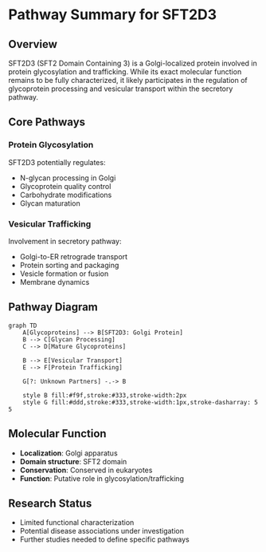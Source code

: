 # Pathway Summary for SFT2D3

## Overview
SFT2D3 (SFT2 Domain Containing 3) is a Golgi-localized protein involved in protein glycosylation and trafficking. While its exact molecular function remains to be fully characterized, it likely participates in the regulation of glycoprotein processing and vesicular transport within the secretory pathway.

## Core Pathways

### Protein Glycosylation
SFT2D3 potentially regulates:
- N-glycan processing in Golgi
- Glycoprotein quality control
- Carbohydrate modifications
- Glycan maturation

### Vesicular Trafficking
Involvement in secretory pathway:
- Golgi-to-ER retrograde transport
- Protein sorting and packaging
- Vesicle formation or fusion
- Membrane dynamics

## Pathway Diagram

```mermaid
graph TD
    A[Glycoproteins] --> B[SFT2D3: Golgi Protein]
    B --> C[Glycan Processing]
    C --> D[Mature Glycoproteins]
    
    B --> E[Vesicular Transport]
    E --> F[Protein Trafficking]
    
    G[?: Unknown Partners] -.-> B
    
    style B fill:#f9f,stroke:#333,stroke-width:2px
    style G fill:#ddd,stroke:#333,stroke-width:1px,stroke-dasharray: 5 5
```

## Molecular Function
- **Localization**: Golgi apparatus
- **Domain structure**: SFT2 domain
- **Conservation**: Conserved in eukaryotes
- **Function**: Putative role in glycosylation/trafficking

## Research Status
- Limited functional characterization
- Potential disease associations under investigation
- Further studies needed to define specific pathways
